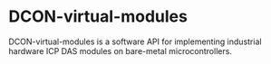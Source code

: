# DCON-virtual-modules
DCON-virtual-modules is a software API for implementing industrial hardware ICP DAS modules on bare-metal microcontrollers.
